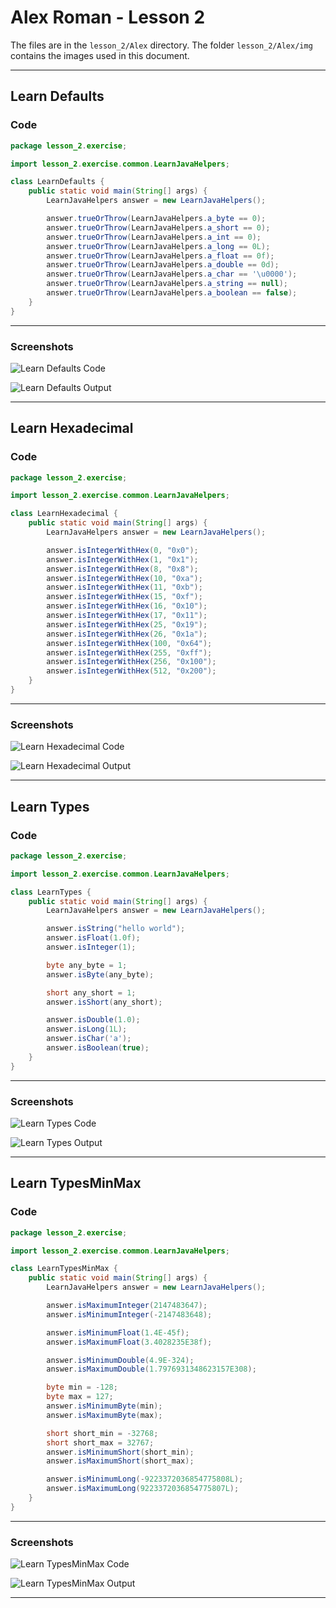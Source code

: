 # Alex Roman - Lesson 2

The files are in the `lesson_2/Alex` directory. The folder `lesson_2/Alex/img` contains the images used in this document.

---

## Learn Defaults

### Code

```java
package lesson_2.exercise;

import lesson_2.exercise.common.LearnJavaHelpers;

class LearnDefaults {
    public static void main(String[] args) {
        LearnJavaHelpers answer = new LearnJavaHelpers();

        answer.trueOrThrow(LearnJavaHelpers.a_byte == 0);
        answer.trueOrThrow(LearnJavaHelpers.a_short == 0);
        answer.trueOrThrow(LearnJavaHelpers.a_int == 0);
        answer.trueOrThrow(LearnJavaHelpers.a_long == 0L);
        answer.trueOrThrow(LearnJavaHelpers.a_float == 0f);
        answer.trueOrThrow(LearnJavaHelpers.a_double == 0d);
        answer.trueOrThrow(LearnJavaHelpers.a_char == '\u0000');
        answer.trueOrThrow(LearnJavaHelpers.a_string == null);
        answer.trueOrThrow(LearnJavaHelpers.a_boolean == false);
    }
}
```

---

### Screenshots

![Learn Defaults Code](img/Defaults.png)

![Learn Defaults Output](img/DefaultsOutput.png)

---

## Learn Hexadecimal

### Code

```java
package lesson_2.exercise;

import lesson_2.exercise.common.LearnJavaHelpers;

class LearnHexadecimal {
    public static void main(String[] args) {
        LearnJavaHelpers answer = new LearnJavaHelpers();

        answer.isIntegerWithHex(0, "0x0");
        answer.isIntegerWithHex(1, "0x1");
        answer.isIntegerWithHex(8, "0x8");
        answer.isIntegerWithHex(10, "0xa");
        answer.isIntegerWithHex(11, "0xb");
        answer.isIntegerWithHex(15, "0xf");
        answer.isIntegerWithHex(16, "0x10");
        answer.isIntegerWithHex(17, "0x11");
        answer.isIntegerWithHex(25, "0x19");
        answer.isIntegerWithHex(26, "0x1a");
        answer.isIntegerWithHex(100, "0x64");
        answer.isIntegerWithHex(255, "0xff");
        answer.isIntegerWithHex(256, "0x100");
        answer.isIntegerWithHex(512, "0x200");
    }
}
```

---

### Screenshots

![Learn Hexadecimal Code](img/Hexadecimal.png)

![Learn Hexadecimal Output](img/HexadecimalOutput.png)

---

## Learn Types

### Code

```java
package lesson_2.exercise;

import lesson_2.exercise.common.LearnJavaHelpers;

class LearnTypes {
    public static void main(String[] args) {
        LearnJavaHelpers answer = new LearnJavaHelpers();

        answer.isString("hello world");
        answer.isFloat(1.0f);
        answer.isInteger(1);

        byte any_byte = 1;
        answer.isByte(any_byte);

        short any_short = 1;
        answer.isShort(any_short);

        answer.isDouble(1.0);
        answer.isLong(1L);
        answer.isChar('a');
        answer.isBoolean(true);
    }
}
```

---

### Screenshots

![Learn Types Code](img/Types.png)

![Learn Types Output](img/TypesOutput.png)

---

## Learn TypesMinMax

### Code

```java
package lesson_2.exercise;

import lesson_2.exercise.common.LearnJavaHelpers;

class LearnTypesMinMax {
    public static void main(String[] args) {
        LearnJavaHelpers answer = new LearnJavaHelpers();

        answer.isMaximumInteger(2147483647);
        answer.isMinimumInteger(-2147483648);

        answer.isMinimumFloat(1.4E-45f);
        answer.isMaximumFloat(3.4028235E38f);

        answer.isMinimumDouble(4.9E-324);
        answer.isMaximumDouble(1.7976931348623157E308);

        byte min = -128;
        byte max = 127;
        answer.isMinimumByte(min);
        answer.isMaximumByte(max);

        short short_min = -32768;
        short short_max = 32767;
        answer.isMinimumShort(short_min);
        answer.isMaximumShort(short_max);

        answer.isMinimumLong(-9223372036854775808L);
        answer.isMaximumLong(9223372036854775807L);
    }
}
```

---

### Screenshots

![Learn TypesMinMax Code](img/TypesMinMax.png)

![Learn TypesMinMax Output](img/TypesMinMaxOutput.png)

---

